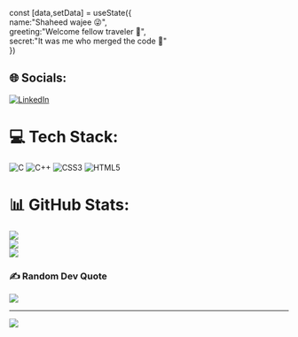 const [data,setData] = useState({
<br>name:"Shaheed wajee 😜",</br>
greeting:"Welcome fellow traveler 🤗",
<br>secret:"It was me who merged the code 🤫"</br>
})


## 🌐 Socials:
[![LinkedIn](https://img.shields.io/badge/LinkedIn-%230077B5.svg?logo=linkedin&logoColor=white)](https://linkedin.com/in/shayeed-wajee) 

# 💻 Tech Stack:
![C](https://img.shields.io/badge/c-%2300599C.svg?style=for-the-badge&logo=c&logoColor=white) ![C++](https://img.shields.io/badge/c++-%2300599C.svg?style=for-the-badge&logo=c%2B%2B&logoColor=white) ![CSS3](https://img.shields.io/badge/css3-%231572B6.svg?style=for-the-badge&logo=css3&logoColor=white) ![HTML5](https://img.shields.io/badge/html5-%23E34F26.svg?style=for-the-badge&logo=html5&logoColor=white)

# 📊 GitHub Stats:
![](https://github-readme-stats.vercel.app/api?username=WajeeNPC&theme=merko&hide_border=false&include_all_commits=true&count_private=false)<br/>
![](https://github-readme-streak-stats.herokuapp.com/?user=WajeeNPC&theme=merko&hide_border=false)<br/>
![](https://github-readme-stats.vercel.app/api/top-langs/?username=WajeeNPC&theme=merko&hide_border=false&include_all_commits=true&count_private=false&layout=compact)

### ✍️ Random Dev Quote
![](https://quotes-github-readme.vercel.app/api?type=horizontal&theme=radical)

---
[![](https://visitcount.itsvg.in/api?id=WajeeNPC&icon=0&color=0)](https://visitcount.itsvg.in)

<!-- Proudly created with GPRM ( https://gprm.itsvg.in ) -->
